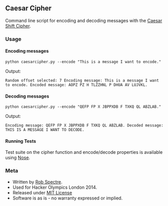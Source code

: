 ## Caesar Cipher

Command line script for encoding and decoding messages with the [Caesar Shift
Cipher](http://en.wikipedia.org/wiki/Caesar_cipher).

### Usage

#### Encoding messages

`python caesarcipher.py --encode "This is a message I want to encode."`

Output:

`Random offset selected: 7
Encoding message: This is a message I want to encode.
Encoded message: AOPZ PZ H TLZZHNL P DHUA AV LUJVKL.`

#### Decoding messages

`python caesarcipher.py --encode "QEFP FP X JBPPXDB F TXKQ QL ABZLAB."`

Output:

`Encoding message: QEFP FP X JBPPXDB F TXKQ QL ABZLAB.
Decoded message: THIS IS A MESSAGE I WANT TO DECODE.`


#### Running Tests

Test suite on the cipher function and encode/decode properties is available
using [Nose](https://nose.readthedocs.org/en/latest/).


### Meta

* Written by [Rob Spectre](http://www.brooklynhacker.com).
* Used for Hacker Olympics London 2014.
* Released under [MIT License](http://opensource.org/licenses/MIT)
* Software is as is - no warranty expressed or implied.
